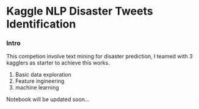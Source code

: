 # Kaggle NLP Disaster Tweets Identification
### Intro
This competion involve text mining for disaster prediction, I teamed with 3 kagglers as starter to achieve this works.

1. Basic data exploration
2. Feature ingineering
3. machine learning

Notebook will be updated soon...
